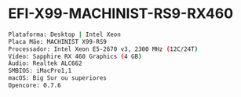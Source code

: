 # EFI-X99-MACHINIST-RS9-RX460

```bash
Plataforma: Desktop | Intel Xeon
Placa Mãe: MACHINIST X99-RS9
Processador: Intel Xeon E5-2670 v3, 2300 MHz (12C/24T)
Vídeo: Sapphire RX 460 Graphics (4 GB)
Áudio: Realtek ALC662
SMBIOS: iMacPro1,1
macOS: Big Sur ou superiores
Opencore: 0.7.6
```
